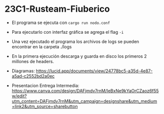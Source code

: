 # 23C1-Rusteam-Fiuberico

- El programa se ejecuta con `cargo run nodo.conf`
- Para ejecutarlo con interfaz gráfica se agrega el flag `-i`
- Una vez ejecutado el programa los archivos de logs se pueden encontrar en la carpeta ./logs
- En la primera ejecución descarga y guarda en disco los primeros 2 millones de headers.

- Diagramas: https://lucid.app/documents/view/24778bc5-a35d-4e87-a5ad-c2552bd2a0ec
- Presentacion Entrega Intermedia: https://www.canva.com/design/DAFjmdv7rnM/IeBxNe9kYaOrCZaoz6f55w/edit?utm_content=DAFjmdv7rnM&utm_campaign=designshare&utm_medium=link2&utm_source=sharebutton
